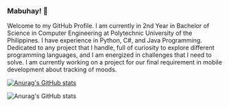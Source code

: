 ### Mabuhay! 👋
Welcome to my GitHub Profile. I am currently in 2nd Year in Bachelor of Science in Computer Engineering at Polytechnic University of the Philippines. I have experience in Python, C#, and Java Programming. Dedicated to any project that I handle, full of curiosity to explore different programming languages, and I am energized in challenges that I need to solve. I am currently working on a project for our final requirement in mobile development about tracking of moods. 

[![Anurag's GitHub stats](https://github-readme-stats.vercel.app/api?username=spadedev)](https://github.com/anuraghazra/github-readme-stats)

![Anurag's GitHub stats](https://github-readme-stats.vercel.app/api?username=anuraghazra&show_icons=true&theme=radical)

<!--


**spadedev/spadedev** is a ✨ _special_ ✨ repository because its `README.md` (this file) appears on your GitHub profile.

Here are some ideas to get you started:

- 🔭 I’m currently working on ...
- 🌱 I’m currently learning ...
- 👯 I’m looking to collaborate on ...
- 🤔 I’m looking for help with ...
- 💬 Ask me about ...
- 📫 How to reach me: ...
- 😄 Pronouns: ...
- ⚡ Fun fact: ...
-->
